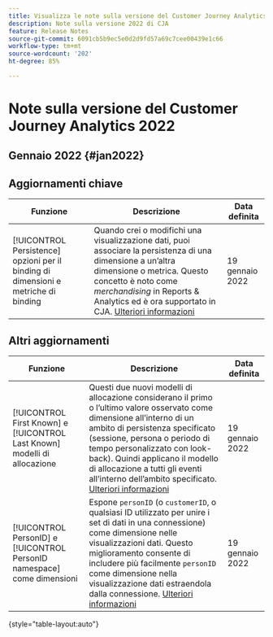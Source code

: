 ```yaml
---
title: Visualizza le note sulla versione del Customer Journey Analytics 2022
description: Note sulla versione 2022 di CJA
feature: Release Notes
source-git-commit: 6091cb5b9ec5e0d2d9fd57a69c7cee00439e1c66
workflow-type: tm+mt
source-wordcount: '202'
ht-degree: 85%

---
```


# Note sulla versione del Customer Journey Analytics 2022

## Gennaio 2022 {#jan2022}

## Aggiornamenti chiave

| Funzione | Descrizione | Data definita |
| ----------- | ---------- | ----- |
| [!UICONTROL Persistence] opzioni per il binding di dimensioni e metriche di binding | Quando crei o modifichi una visualizzazione dati, puoi associare la persistenza di una dimensione a un’altra dimensione o metrica. Questo concetto è noto come _merchandising_ in Reports &amp; Analytics ed è ora supportato in CJA. [Ulteriori informazioni](https://experienceleague.adobe.com/docs/analytics-platform/using/cja-dataviews/component-settings/persistence.html?lang=it#binding-dimension) | 19 gennaio 2022 |

## Altri aggiornamenti

| Funzione | Descrizione | Data definita |
| ----------- | ---------- | ----- |
| [!UICONTROL First Known] e [!UICONTROL Last Known] modelli di allocazione | Questi due nuovi modelli di allocazione considerano il primo o l’ultimo valore osservato come dimensione all’interno di un ambito di persistenza specificato (sessione, persona o periodo di tempo personalizzato con look-back). Quindi applicano il modello di allocazione a tutti gli eventi all’interno dell’ambito specificato. [Ulteriori informazioni](https://experienceleague.adobe.com/docs/analytics-platform/using/cja-dataviews/component-settings/persistence.html?lang=it#allocation-settings) | 19 gennaio 2022 |
| [!UICONTROL PersonID] e [!UICONTROL PersonID namespace] come dimensioni | Espone `personID` (o `customerID`, o qualsiasi ID utilizzato per unire i set di dati in una connessione) come dimensione nelle visualizzazioni dati. Questo miglioramento consente di includere più facilmente `personID` come dimensione nella visualizzazione dati estraendola dalla connessione. [Ulteriori informazioni](https://experienceleague.adobe.com/docs/analytics-platform/using/cja-dataviews/component-reference.html?lang=it#optional-standard-components) | 19 gennaio 2022 |

{style=&quot;table-layout:auto&quot;}
